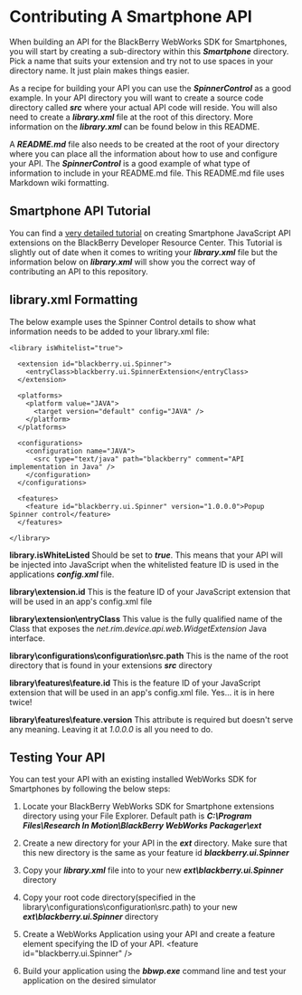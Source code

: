 # Contributing A Smartphone API

When building an API for the BlackBerry WebWorks SDK for Smartphones, you will start by creating a sub-directory within this _**Smartphone**_ directory.  Pick a name that suits your extension and try not to use spaces in your directory name.  It just plain makes things easier.  

As a recipe for building your API you can use the _**SpinnerControl**_ as a good example.  In your API directory you will want to create a source code directory called _**src**_ where your actual API code will reside.  You will also need to create a _**library.xml**_ file at the root of this directory.  More information on the _**library.xml**_ can be found below in this README.

A _**README.md**_ file also needs to be created at the root of your directory where you can place all the information about how to use and configure your API.  The _**SpinnerControl**_ is a good example of what type of information to include in your README.md file.  This README.md file uses Markdown wiki formatting. 


## Smartphone API Tutorial

You can find a [very detailed tutorial](http://supportforums.blackberry.com/t5/Web-and-WebWorks-Development/Building-a-BlackBerry-WebWorks-JavaScript-Extension/ta-p/494139) on creating Smartphone JavaScript API extensions on the BlackBerry Developer Resource Center.  This Tutorial is slightly out of date when it comes to writing your _**library.xml**_ file but the information below on _**library.xml**_ will show you the correct way of contributing an API to this repository.

## library.xml Formatting

The below example uses the Spinner Control details to show what information needs to be added to your library.xml file:

    <library isWhitelist="true">

      <extension id="blackberry.ui.Spinner">
        <entryClass>blackberry.ui.SpinnerExtension</entryClass>
      </extension>
      
      <platforms>
        <platform value="JAVA">
          <target version="default" config="JAVA" />
        </platform>
      </platforms>

      <configurations>
        <configuration name="JAVA">
          <src type="text/java" path="blackberry" comment="API implementation in Java" />
        </configuration>
      </configurations>   
 
      <features>
        <feature id="blackberry.ui.Spinner" version="1.0.0.0">Popup Spinner control</feature>
      </features>

    </library>

**library.isWhiteListed**  Should be set to _**true**_.  This means that your API will be injected into JavaScript when the whitelisted feature ID is used in the applications _**config.xml**_ file.

**library\extension.id** This is the feature ID of your JavaScript extension that will be used in an app's config.xml file

**library\extension\entryClass** This value is the fully qualified name of the Class that exposes the _net.rim.device.api.web.WidgetExtension_ Java interface.

**library\configurations\configuration\src.path** This is the name of the root directory that is found in your extensions _**src**_ directory

**library\features\feature.id** This is the feature ID of your JavaScript extension that will be used in an app's config.xml file.  Yes... it is in here twice!

**library\features\feature.version** This attribute is required but doesn't serve any meaning.  Leaving it at _1.0.0.0_ is all you need to do.

## Testing Your API

You can test your API with an existing installed WebWorks SDK for Smartphones by following the below steps:

1. Locate your BlackBerry WebWorks SDK for Smartphone extensions directory using your File Explorer.  Default path is _**C:\Program Files\Research In Motion\BlackBerry WebWorks Packager\ext**_

2. Create a new directory for your API in the _**ext**_ directory. Make sure that this new directory is the same as your feature id _**blackberry.ui.Spinner**_

3. Copy your _**library.xml**_ file into to your new _**ext\blackberry.ui.Spinner**_ directory

4. Copy your root code directory(specified in the library\configurations\configuration\src.path) to your new _**ext\blackberry.ui.Spinner**_ directory

5. Create a WebWorks Application using your API and create a feature element specifying the ID of your API.  &lt;feature id="blackberry.ui.Spinner" /&gt;

6. Build your application using the _**bbwp.exe**_ command line and test your application on the desired simulator